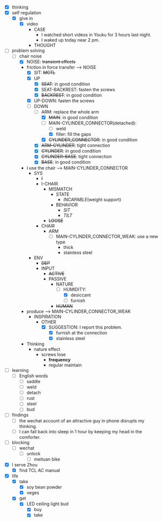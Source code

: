 - [x] thinking
- [x] self regulation
    - [x] give in
        - [x] video
            - CASE
                - I watched short videos in Youku for 3 hours last night.
                - I waked up today near 2 pm.
            - THOUGHT
- [ ] problem solving
    - [ ] chair noise
        - [x] NOISE: ~~transient effects~~
        - friction in force transfer --> NOISE
            - [x] SIT: ~~MGTL~~ 
            - [x] UP
                - [x] ~~SEAT~~: in good condition
                - [x] SEAT-BACKREST: fasten the screws
                - [x] ~~BACKREST~~: in good condition
            - [x] UP-DOWN: fasten the screws
            - [ ] DOWN
                - [ ] ARM: replace the whole arm
                    - [x] ~~MAIN~~: in good condition
                    - [ ] MAIN-CYLINDER_CONNECTOR(detached): 
                        - [ ] weld
                        - [x] filler: fill the gaps
                    - [x] ~~CYLINDER_CONNECTOR~~: in good condition
                - [x] ~~ARM-CYLINDER~~: tight connection
                - [x] ~~CYLINDER~~: in good condition
                - [x] ~~CYLINDER-BASE~~: tight connection
                - [x] ~~BASE~~: in good condition
        - I use the chair --> MAIN-CYLINDER_CONNECTOR
            - SYS
                - ~~I~~
                - I-CHAIR
                    - MISMATCH
                        - STATE
                            - *INCAPABLE*(weight support)
                        - BEHAVIOR
                            - *SIT*
                            - *TILT*
                    - ~~LOOSE~~
                - CHAIR
                    - ARM
                        - [ ] MAIN-CYLINDER_CONNECTOR_WEAK: use a new type
                            - thick
                            - stainless steel
            - ENV
                - ~~DEP~~
                - INPUT
                    - ~~ACTIVE~~
                    - PASSIVE
                        - NATURE
                            - [ ] HUMIDITY:
                                - [x] desiccant
                                - [ ] furnish 
                        - ~~HUMAN~~
        - produce --> MAIN-CYLINDER_CONNECTOR_WEAK
            - INSPIRATION
                - OTHER
                    - [x] SUGGESTION: I report this problem.
                        - [x] furnish at the connection
                        - [x] stainless steel
        - Thinking
            - nature effect
                - screws lose
                    - **frequency**
                    - regular maintain
- [ ] learning
    - [ ] English words
        - [ ] saddle
        - [ ] weld
        - [ ] detach
        - [ ] rust
        - [ ] steel
        - [ ] bud
- [ ] findings
    - [ ] the wechat account of an attractive guy in phone disrupts my thinking.
    - [ ] I can fall back into sleep in 1 hour by keeping my head in the comforter. 
- [ ] blocking
    - [ ] wechat
        - [ ] unlock
            - [ ] meituan bike
- [x] I serve Zhou
    - [x] find TCL AC manual
- [x] life
    - [x] take
        - [x] soy bean powder
        - [x] veges
    - [x] get
        - [x] LED ceiling light bud
            - [x] buy
            - [x] take